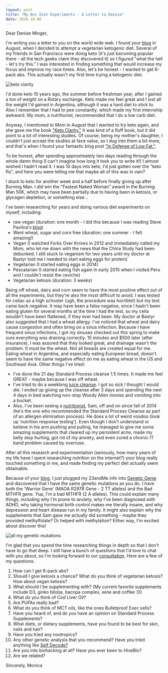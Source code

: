 ```yaml
---
layout: post
title: "My N=1 Diet Experiments - A Letter to Denise"
date: 2016-10-06
---
```


Dear Denise Minger,

I'm writing you a letter to you on the world wide web.
I found your [blog](https://rawfoodsos.com/) in August, when I decided to attempt a vegetarian ketogenic diet. Several of my friends in San Francisco were doing keto (it's just becoming popular there - all the tech geeks claim they discovered it) so I figured "what the hell - let's try this." I was interested in finding something that would increase my focus and improve my race times. Also, let's be honest - I wanted to get 6-pack abs. 
This actually wasn't my first time trying a ketogenic diet.

![keto clarity](https://images-na.ssl-images-amazon.com/images/I/51xyKRz5eJL._SX331_BO1,204,203,200_.jpg)

I'd done keto 10 years ago, the summer before freshman year, after I gained a ton of weight on a Rotary exchange. Keto made me feel great and I lost all the weight I'd gained in Argentina, although it was a hard diet to stick to. Also I remember that I had to pee constantly, which made my first internship awkward. My mom, a nutritionist, recommended that I do a low carb diet.

Anyway, I mentioned to Mom in August that I wanted to try keto again, and she gave me the book ["Keto Clarity."](https://www.amazon.com/Keto-Clarity-Definitive-Benefits-Low-Carb/dp/1628600071) It was kind of a fluff book, but it did point to a lot of interesting studies. Of course, being my mother's daughter, I couldn't just accept the studies at face value, so I dug into them a bit more, and that's when I found your fantastic blog post ["In Defense of Low Fat."](https://rawfoodsos.com/2015/10/06/in-defense-of-low-fat-a-call-for-some-evolution-of-thought-part-1/).

To be honest, after spending approximately two days reading through the whole damn thing (I can't imagine how long it took you to write it!) I almost wished I hadn't read it. I was 10 days into keto, I'd just gotten over the "keto flu", and here you were telling me that maybe all of this was in vain?

I stuck to keto for another week and a half before finally giving up after Burning Man. I *did* win the "Fastest Naked Woman" award in the Burning Man 50K, which may have been partially due to having been in ketosis, or glycogen depletion, or something else...

I've been researching for years and doing various diet experiments on myself, including:

* raw vegan (duration: one month - I did this because I was reading Steve Pavlina's [blog](http://www.stevepavlina.com/blog/2008/02/raw-food-diet/))
* Went wheat, sugar and corn free (duration: one summer - I felt amazing!)
* Vegan (I watched Forks Over Knives in 2012 and immediately called my Mom, who let me down with the news that the China Study had been debunked. I still stuck to veganism for two years until my doctor at Bastyr told me I needed to start eating eggs for protein)
* Vegetarian (I started eating eggs in 2014)
* Pescatarian (I started eating fish again in early 2015 when I visited Peru and I couldn't resist the ceviche)
* Vegetarian ketosis (duration: 3 weeks)

Being off wheat, dairy and corn seem to have the most positive effect out of all the experiments, but they're also the most difficult to avoid. I was tested for celiac as a high schooler (ugh, the procedure was horrible!) but my test came back negative. It may have been a false negative, since I hadn't been eating gluten for several months at the time I had the test, so my celia wouldn't have been flattened, if they ever had been. My doctor at Bastyr also suggested that I had a wheat allergy. I've noticed that wheat and dairy cause congestion and often bring on a sinus infection. Because I have frequent sinus infections, I got my sinuses checked out this spring to make sure everything was draining correctly. 15 minutes and $500 later (after insurance), I was assured that they looked great, and drainage wasn't the problem. It must be the wheat. 
Not all breads are created equal for me. Eating wheat in Argentina, and especially eating European bread, doesn't seem to have the same negative effect on me as eating wheat in the US and Southeast Asia.
Other things I've tried:

* I've done the 21 day Standard Process cleanse 1.5 times. It made me feel GREAT - maybe because I was off wheat. 
* I've tried to do a weeklong [juice cleanse](http://www.generationthrive.com/). I got so sick I thought I would die. I ended up giving up the cleanse after 3 days and spending the next 4 days in bed watching non-stop Woody Allen movies and vomiting into a bucket. 
* Also, I've been seeing a [nutritionist](http://www.robustlifecenter.com/), Sam, off and on since fall of 2014 (he's the one who recommended the Standard Process Cleanse as part of an allergen elimination process). He does a lot of weird voodoo (look up 'nutrition response testing'). Even though I don't understand or believe in his arm pushing and pulling, he managed to give me some amazing supplements that cleared up my persistent acne, made my belly stop hurting, got rid of my anxiety, and even cured a chronic IT band problem caused by overruse. 

After all this research and experimentation (seriously, how many years of my life have I spent researching nutrition on the internet?) your blog really touched something in me, and made finding my perfect diet actually seem obtainable. 

Because of your [blog](https://rawfoodsos.com/2014/12/05/my-un-vegetarianniversary-announcements-and-being-a-mthfr-mutant/), I just plugged my 23andMe info into [Genetic Genie](https://geneticgenie.org/) and discovered that I have the same genetic mutations as you do. I have both the 'Warrior Gene' (MAOA R297R Gene - 2 TT alleles) and the Bad MTHFR gene. Yup, I'm a bad MTHFR (2 A alleles). This could explain many things, including why I'm prone to anxiety, why I've been diagnosed with ADHD, why taking hormonal birth control makes me literally insane, and why depression and heart disease run in my family. It might also explain why the supplements that Sam gave me actually did something - maybe they provided methylfolate? Or helped with methylation? Either way, I'm excited about discover this! 

![all my genetic mutations](http://www.monicahouston.com/assets/img/mutant.png)

I'm glad that you spend the time researching things in depth so that I don't have to go *that* deep. I still have a bunch of questions that I'd love to chat with you about, so I'm looking forward to our [consultation](https://rawfoodsos.com/consulting/). Here are a few of my questions:

1. How can I get 6-pack abs?
2. Should I give ketosis a chance? What do you think of vegetarian ketosis? How about vegan ketosis?
3. What should I be supplementing with? (My current favorite supplements include D3, ginko biloba, bacopa complex, wine and coffee :D)
4. What do you think of Cod Liver Oil? 
5. Are PUFAs really bad?
6. What do you think of MCT oils, like the ones Bulletproof Exec sells?
7. Have you heard of, and do you have an opinion on Standard Process Supplements? 
8. What diets, or dietary supplements, have you found to be best for skin, nails and hair? 
9. Have you tried any nootropics? 
10. Any other genetic analysis that you recommend? Have you tried anything like [Self Decode?](https://www.selfdecode.com/)
11. Are you into biohacking at all? Have you ever been to HiveBio?
12. Are we related? 

Sincerely, 
Monica

